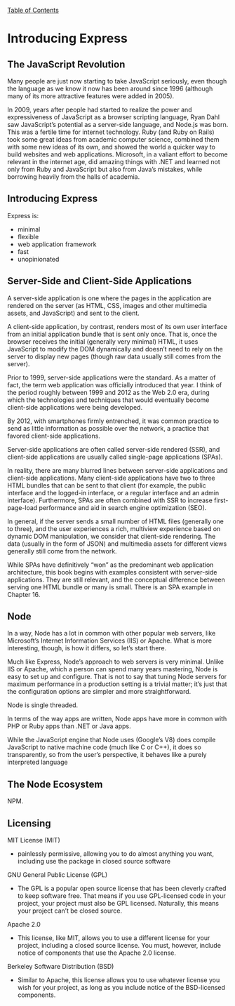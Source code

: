 [Table of Contents](README.md)

# Introducing Express

## The JavaScript Revolution

Many people are just now starting to take JavaScript seriously, even though the language as we know it now has been around since 1996 (although many of its more attractive features were added in 2005).

In 2009, years after people had started to realize the power and expressiveness of JavaScript as a browser scripting language, Ryan Dahl saw JavaScript’s potential as a server-side language, and Node.js was born. This was a fertile time for internet technology. Ruby (and Ruby on Rails) took some great ideas from academic computer science, combined them with some new ideas of its own, and showed the world a quicker way to build websites and web applications. Microsoft, in a valiant effort to become relevant in the internet age, did amazing things with .NET and learned not only from Ruby and JavaScript but also from Java’s mistakes, while borrowing heavily from the halls of academia.

## Introducing Express

Express is:
- minimal
- flexible
- web application framework
- fast
- unopinionated

## Server-Side and Client-Side Applications

A server-side application is one where the pages in the application are rendered on the server (as HTML, CSS, images and other multimedia assets, and JavaScript) and sent to the client. 

A client-side application, by contrast, renders most of its own user interface from an initial application bundle that is sent only once. That is, once the browser receives the initial (generally very minimal) HTML, it uses JavaScript to modify the DOM dynamically and doesn’t need to rely on the server to display new pages (though raw data usually still comes from the server).

Prior to 1999, server-side applications were the standard. As a matter of fact, the term web application was officially introduced that year. I think of the period roughly between 1999 and 2012 as the Web 2.0 era, during which the technologies and techniques that would eventually become client-side applications were being developed. 

By 2012, with smartphones firmly entrenched, it was common practice to send as little information as possible over the network, a practice that favored client-side applications.

Server-side applications are often called server-side rendered (SSR), and client-side applications are usually called single-page applications (SPAs).

In reality, there are many blurred lines between server-side applications and client-side applications. Many client-side applications have two to three HTML bundles that can be sent to that client (for example, the public interface and the logged-in interface, or a regular interface and an admin interface). Furthermore, SPAs are often combined with SSR to increase first-page-load performance and aid in search engine optimization (SEO).

In general, if the server sends a small number of HTML files (generally one to three), and the user experiences a rich, multiview experience based on dynamic DOM manipulation, we consider that client-side rendering. The data (usually in the form of JSON) and multimedia assets for different views generally still come from the network.

While SPAs have definitively “won” as the predominant web application architecture, this book begins with examples consistent with server-side applications. They are still relevant, and the conceptual difference between serving one HTML bundle or many is small. There is an SPA example in Chapter 16.

## Node

In a way, Node has a lot in common with other popular web servers, like Microsoft’s Internet Information Services (IIS) or Apache. What is more interesting, though, is how it differs, so let’s start there.

Much like Express, Node’s approach to web servers is very minimal. Unlike IIS or Apache, which a person can spend many years mastering, Node is easy to set up and configure. That is not to say that tuning Node servers for maximum performance in a production setting is a trivial matter; it’s just that the configuration options are simpler and more straightforward.

Node is single threaded.

In terms of the way apps are written, Node apps have more in common with PHP or Ruby apps than .NET or Java apps.

While the JavaScript engine that Node uses (Google’s V8) does compile JavaScript to native machine code (much like C or C++), it does so transparently, so from the user’s perspective, it behaves like a purely interpreted language

## The Node Ecosystem

NPM. 

## Licensing

MIT License (MIT)

* painlessly permissive, allowing you to do almost anything you want, including use the package in closed source software

GNU General Public License (GPL)

* The GPL is a popular open source license that has been cleverly crafted to keep software free. That means if you use GPL-licensed code in your project, your project must also be GPL licensed. Naturally, this means your project can’t be closed source.

Apache 2.0

* This license, like MIT, allows you to use a different license for your project, including a closed source license. You must, however, include notice of components that use the Apache 2.0 license.

Berkeley Software Distribution (BSD)

* Similar to Apache, this license allows you to use whatever license you wish for your project, as long as you include notice of the BSD-licensed components.